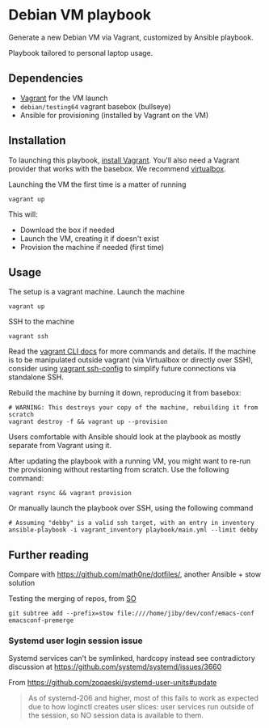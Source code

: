 # Debian VM playbook

Generate a new Debian VM via Vagrant, customized by Ansible playbook.

Playbook tailored to personal laptop usage.

## Dependencies
- [Vagrant](https://vagrantup.com) for the VM launch
- `debian/testing64` vagrant basebox (bullseye)
- Ansible for provisioning (installed by Vagrant on the VM)


## Installation

To launching this playbook, [install Vagrant](https://www.vagrantup.com/intro/getting-started/install.html).
You'll also need a Vagrant provider that works with the basebox. We recommend [virtualbox](https://www.vagrantup.com/docs/virtualbox/).

Launching the VM the first time is a matter of running

	vagrant up

This will:
- Download the box if needed
- Launch the VM, creating it if doesn't exist
- Provision the machine if needed (first time)

## Usage

The setup is a vagrant machine. Launch the machine

	vagrant up

SSH to the machine

	vagrant ssh

Read the [vagrant CLI docs](https://www.vagrantup.com/docs/cli/) for more commands and details.
If the machine is to be manipulated outside vagrant (via Virtualbox or
directly over SSH), consider using [vagrant ssh-config](https://www.vagrantup.com/docs/cli/ssh_config.html) to
simplify future connections via standalone SSH.

Rebuild the machine by burning it down, reproducing it from basebox:

	# WARNING: This destroys your copy of the machine, rebuilding it from scratch
	vagrant destroy -f && vagrant up --provision

Users comfortable with Ansible should look at the playbook as mostly
separate from Vagrant using it.

After updating the playbook with a running VM, you might want to
re-run the provisioning without restarting from scratch. Use the
following command:

	vagrant rsync && vagrant provision

Or manually launch the playbook over SSH, using the following command

	# Assuming "debby" is a valid ssh target, with an entry in inventory
	ansible-playbook -i vagrant_inventory playbook/main.yml --limit debby

## Further reading
Compare with https://github.com/math0ne/dotfiles/, another Ansible + stow solution


Testing the merging of repos, from [SO](https://stackoverflow.com/a/14992078)

	git subtree add --prefix=stow file:////home/jiby/dev/conf/emacs-conf emacsconf-premerge

### Systemd user login session issue

Systemd services can't be symlinked, hardcopy instead see contradictory
discussion at https://github.com/systemd/systemd/issues/3660


From https://github.com/zoqaeski/systemd-user-units#update
> As of systemd-206 and higher, most of this fails to work as expected due to how loginctl creates user slices: user services run outside of the session, so NO session data is available to them.

